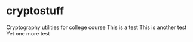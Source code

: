 # cryptostuff
Cryptography utilities for college course
This is a test
This is another test
Yet one more test